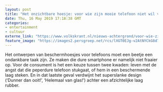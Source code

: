 ```yaml
---
layout: post
title: "Het onzichtbare hoesje: voor wie zijn mooie telefoon niet wil verstoppen"
date: Thu, 16 May 2019 17:18:38 GMT
categories: 
- entertainment 
- cultuur 
externe_link: "https://www.volkskrant.nl/nieuws-achtergrond/voor-wie-zijn-mooie-telefoon-niet-wil-verstoppen-is-er-het-onzichtbare-hoesje~bd0bd22d/"
feature_image: "https://images2.persgroep.net/rcs/lXGT0EJg-v2AtNYCkG8d7zKskeI/diocontent/148361859/_crop/35/103/467/467/_fill/320/320?appId=93a17a8fd81db0de025c8abd1cca1279&quality=0.85"
---
```


Het ontwerpen van beschermhoesjes voor telefoons moet een beetje een ondankbare taak zijn. Ze maken die dure smartphone er namelijk niet fraaier op. Voor de consument is het een keuze tussen twee kwaden: leven met de angst dat die peperdure telefoon stukgaat, of hem in een beschermende laag steken. En in dat laatste geval verdwijnt het superslanke design (‘Dunner dan ooit!’, ‘Helemaal van glas!’) achter een afzichtelijke laag rubber.

